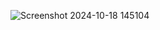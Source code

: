 ![Screenshot 2024-10-18 145104](https://github.com/user-attachments/assets/c822507d-6e9c-416d-b6c8-ce9fe64c071a)
